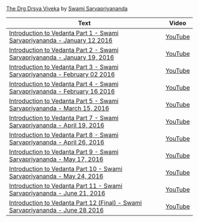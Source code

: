 
 [The Drg Drsya Viveka](https://en.wikipedia.org/wiki/D%E1%B9%9Bg-D%E1%B9%9B%C5%9Bya-Viveka) by [Swami Sarvapriyananda](https://en.wikipedia.org/wiki/Swami_Sarvapriyananda) 

<!--table_content-->

<!--table_content--><!--table_content--><table style="width:100%" id="j_table"><thead><tr><th>Text</th><th>Video</th></tr></thead><tr><td><a href="./Video-1 " target="_black"> Introduction to Vedanta Part 1 - Swami Sarvapriyananda - January 12 2016</a></td><td><a href="https://www.youtube.com/watch?v=jx7O2zDqi6I " target="_black"> YouTube</a></td></tr><tr><td><a href="./Video-2 " target="_black"> Introduction to Vedanta Part 2 - Swami Sarvapriyananda - January 19, 2016</a></td><td><a href="https://www.youtube.com/watch?v=m6kALQlK6-Q " target="_black"> YouTube</a></td></tr><tr><td><a href="./Video-3 " target="_black"> Introduction to Vedanta Part 3 - Swami Sarvapriyananda - February 02 2016</a></td><td><a href="https://www.youtube.com/watch?v=Bxvc4eL3tag " target="_black"> YouTube</a></td></tr><tr><td><a href="./Video-4 " target="_black"> Introduction to Vedanta Part 4 - Swami Sarvapriyananda - February 16 2016</a></td><td><a href="https://www.youtube.com/watch?v=ASH1rD2jOXk " target="_black"> YouTube</a></td></tr><tr><td><a href="./Video-5 " target="_black"> Introduction to Vedanta Part 5 - Swami Sarvapriyananda - March 15, 2016</a></td><td><a href="https://www.youtube.com/watch?v=AiDa_7Blimg " target="_black"> YouTube</a></td></tr><tr><td><a href="./Video-7 " target="_black"> Introduction to Vedanta Part 7 - Swami Sarvapriyananda - April 19, 2016</a></td><td><a href="https://www.youtube.com/watch?v=wmdxSh84EI8 " target="_black"> YouTube</a></td></tr><tr><td><a href="./Video-8 " target="_black"> Introduction to Vedanta Part 8 - Swami Sarvapriyananda - April 26, 2016</a></td><td><a href="https://www.youtube.com/watch?v=bx9n8vccx38 " target="_black"> YouTube</a></td></tr><tr><td><a href="./Video-9 " target="_black"> Introduction to Vedanta Part 9 - Swami Sarvapriyananda - May 17, 2016</a></td><td><a href="https://www.youtube.com/watch?v=k5BEuDPDUFc " target="_black"> YouTube</a></td></tr><tr><td><a href="./Video-10 " target="_black"> Introduction to Vedanta Part 10 - Swami Sarvapriyananda - May 24, 2016</a></td><td><a href="https://www.youtube.com/watch?v=vrPnT5wHZak " target="_black"> YouTube</a></td></tr><tr><td><a href="./Video-11 " target="_black"> Introduction to Vedanta Part 11 - Swami Sarvapriyananda - June 21, 2016</a></td><td><a href="https://www.youtube.com/watch?v=QefiN1Hss58 " target="_black"> YouTube</a></td></tr><tr><td><a href="./Video-12 " target="_black"> Introduction to Vedanta Part 12 (Final) - Swami Sarvapriyananda - June 28 2016</a></td><td><a href="https://www.youtube.com/watch?v=SaMsBTLarec " target="_black"> YouTube</a></td></tr></table>